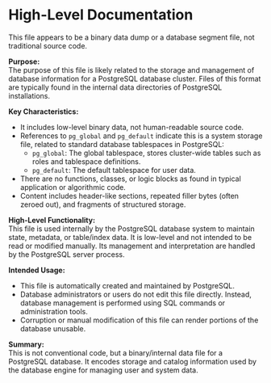 # High-Level Documentation

This file appears to be a binary data dump or a database segment file, not traditional source code.

**Purpose:**  
The purpose of this file is likely related to the storage and management of database information for a PostgreSQL database cluster. Files of this format are typically found in the internal data directories of PostgreSQL installations.

**Key Characteristics:**

- It includes low-level binary data, not human-readable source code.
- References to `pg_global` and `pg_default` indicate this is a system storage file, related to standard database tablespaces in PostgreSQL:
  - `pg_global`: The global tablespace, stores cluster-wide tables such as roles and tablespace definitions.
  - `pg_default`: The default tablespace for user data.
- There are no functions, classes, or logic blocks as found in typical application or algorithmic code.
- Content includes header-like sections, repeated filler bytes (often zeroed out), and fragments of structured storage.

**High-Level Functionality:**  
This file is used internally by the PostgreSQL database system to maintain state, metadata, or table/index data. It is low-level and not intended to be read or modified manually. Its management and interpretation are handled by the PostgreSQL server process.

**Intended Usage:**  
- This file is automatically created and maintained by PostgreSQL.
- Database administrators or users do not edit this file directly. Instead, database management is performed using SQL commands or administration tools.
- Corruption or manual modification of this file can render portions of the database unusable.

**Summary:**  
This is not conventional code, but a binary/internal data file for a PostgreSQL database. It encodes storage and catalog information used by the database engine for managing user and system data.